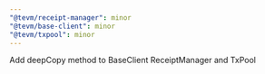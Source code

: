 ```yaml
---
"@tevm/receipt-manager": minor
"@tevm/base-client": minor
"@tevm/txpool": minor
---
```


Add deepCopy method to BaseClient ReceiptManager and TxPool
